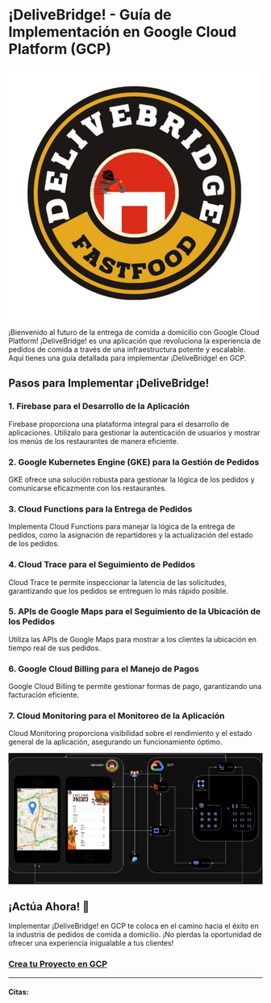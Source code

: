 # ¡DeliveBridge! - Guía de Implementación en Google Cloud Platform (GCP)

![Delivebridge](img/logogif.gif)

¡Bienvenido al futuro de la entrega de comida a domicilio con Google Cloud Platform! ¡DeliveBridge! es una aplicación que revoluciona la experiencia de pedidos de comida a través de una infraestructura potente y escalable. Aquí tienes una guía detallada para implementar ¡DeliveBridge! en GCP.

## Pasos para Implementar ¡DeliveBridge!

### 1. Firebase para el Desarrollo de la Aplicación
Firebase proporciona una plataforma integral para el desarrollo de aplicaciones. Utilízalo para gestionar la autenticación de usuarios y mostrar los menús de los restaurantes de manera eficiente.

### 2. Google Kubernetes Engine (GKE) para la Gestión de Pedidos
GKE ofrece una solución robusta para gestionar la lógica de los pedidos y comunicarse eficazmente con los restaurantes.

### 3. Cloud Functions para la Entrega de Pedidos
Implementa Cloud Functions para manejar la lógica de la entrega de pedidos, como la asignación de repartidores y la actualización del estado de los pedidos.

### 4. Cloud Trace para el Seguimiento de Pedidos
Cloud Trace te permite inspeccionar la latencia de las solicitudes, garantizando que los pedidos se entreguen lo más rápido posible.

### 5. APIs de Google Maps para el Seguimiento de la Ubicación de los Pedidos
Utiliza las APIs de Google Maps para mostrar a los clientes la ubicación en tiempo real de sus pedidos.

### 6. Google Cloud Billing para el Manejo de Pagos
Google Cloud Billing te permite gestionar formas de pago, garantizando una facturación eficiente.

### 7. Cloud Monitoring para el Monitoreo de la Aplicación
Cloud Monitoring proporciona visibilidad sobre el rendimiento y el estado general de la aplicación, asegurando un funcionamiento óptimo.

![Delivebridge](img/1234.png)

## ¡Actúa Ahora! 🚀

Implementar ¡DeliveBridge! en GCP te coloca en el camino hacia el éxito en la industria de pedidos de comida a domicilio. ¡No pierdas la oportunidad de ofrecer una experiencia inigualable a tus clientes!

### [Crea tu Proyecto en GCP](https://console.cloud.google.com/?hl=es)

---

#### Citas:

[^1^]: [Historia de Éxito - PedidosYa](https://cloud.google.com/customers/pedidosya?hl=es-419)


